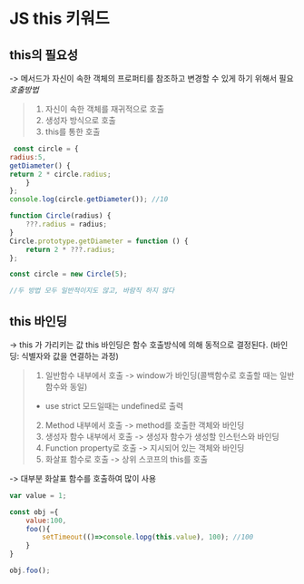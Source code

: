 # JS this 키워드

## this의 필요성
-> 메서드가 자신이 속한 객체의 프로퍼티를 참조하고 변경할 수 있게 하기 위해서 필요
*호출방법*
> 1. 자신이 속한 객체를 재귀적으로 호출
> 2. 생성자 방식으로 호출
> 3. this를 통한 호출
```Javascript
 const circle = {
radius:5,
getDiameter() {
return 2 * circle.radius;
	}
};
console.log(circle.getDiameter()); //10

function Circle(radius) {
	???.radius = radius;
}
Circle.prototype.getDiameter = function () {
	return 2 * ???.radius;
};

const circle = new Circle(5);

//두 방법 모두 일반적이지도 않고, 바람직 하지 않다
``` 

## this 바인딩
-> this 가 가리키는 값 this 바인딩은 함수 호출방식에 의해 동적으로 결정된다.
(바인딩: 식별자와 값을 연결하는 과정)

> 1. 일반함수 내부에서 호출 -> window가 바인딩(콜백함수로 호출할 때는 일반함수와 동일)
> * use strict 모드일때는 undefined로 출력
> 2. Method 내부에서 호출 ->  method를 호출한 객체와 바인딩
> 3. 생성자 함수 내부에서 호출 -> 생성자 함수가 생성할 인스턴스와 바인딩
> 4. Function property로 호출 -> 지시되어 있는 객체와 바인딩
> 5. 화살표 함수로 호출 -> 상위 스코프의 this를 호출

-> 대부분 화살표 함수를 호출하여 많이 사용

```javascript
var value = 1;

const obj ={
	value:100,
	foo(){
		setTimeout(()=>console.lopg(this.value), 100); //100
	}
}

obj.foo();
```
